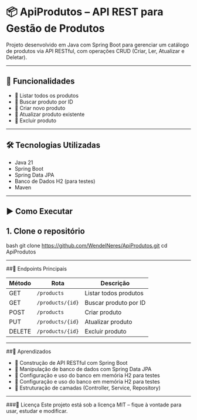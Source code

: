 # 📦 ApiProdutos – API REST para Gestão de Produtos

Projeto desenvolvido em Java com Spring Boot para gerenciar um catálogo de produtos via API RESTful, com operações CRUD (Criar, Ler, Atualizar e Deletar).

---

## 🚀 Funcionalidades

- 🔹 Listar todos os produtos  
- 🔹 Buscar produto por ID  
- 🔹 Criar novo produto  
- 🔹 Atualizar produto existente  
- 🔹 Excluir produto  

---

## 🛠️ Tecnologias Utilizadas

- Java 21  
- Spring Boot  
- Spring Data JPA  
- Banco de Dados H2 (para testes)  
- Maven  

---

## ▶️ Como Executar

## 1. Clone o repositório

bash
git clone https://github.com/WendelNeres/ApiProdutos.git
cd ApiProdutos

---

##🔗 Endpoints Principais

| Método | Rota             | Descrição             |
| ------ | ---------------- | --------------------- |
| GET    | `/products`      | Listar todos produtos |
| GET    | `/products/{id}` | Buscar produto por ID |
| POST   | `/products`      | Criar produto         |
| PUT    | `/products/{id}` | Atualizar produto     |
| DELETE | `/products/{id}` | Excluir produto       |

---

##🧠 Aprendizados
- 🔹 Construção de API RESTful com Spring Boot  
- 🔹 Manipulação de banco de dados com Spring Data JPA  
- 🔹 Configuração e uso do banco em memória H2 para testes
- 🔹 Configuração e uso do banco em memória H2 para testes
- 🔹 Estruturação de camadas (Controller, Service, Repository)

---
  
###📄 Licença
Este projeto está sob a licença MIT – fique à vontade para usar, estudar e modificar.

